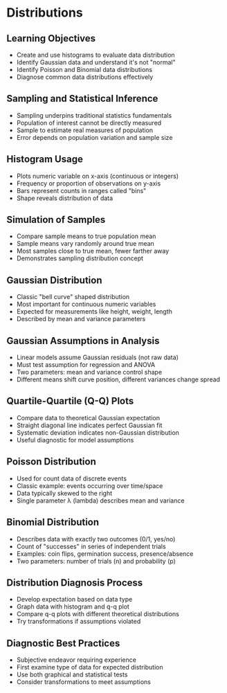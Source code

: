 # Distributions

## Learning Objectives
- Create and use histograms to evaluate data distribution
- Identify Gaussian data and understand it's not "normal"
- Identify Poisson and Binomial data distributions
- Diagnose common data distributions effectively

## Sampling and Statistical Inference
- Sampling underpins traditional statistics fundamentals
- Population of interest cannot be directly measured
- Sample to estimate real measures of population
- Error depends on population variation and sample size

## Histogram Usage
- Plots numeric variable on x-axis (continuous or integers)
- Frequency or proportion of observations on y-axis
- Bars represent counts in ranges called "bins"
- Shape reveals distribution of data

## Simulation of Samples
- Compare sample means to true population mean
- Sample means vary randomly around true mean
- Most samples close to true mean, fewer farther away
- Demonstrates sampling distribution concept

## Gaussian Distribution
- Classic "bell curve" shaped distribution
- Most important for continuous numeric variables
- Expected for measurements like height, weight, length
- Described by mean and variance parameters

## Gaussian Assumptions in Analysis
- Linear models assume Gaussian residuals (not raw data)
- Must test assumption for regression and ANOVA
- Two parameters: mean and variance control shape
- Different means shift curve position, different variances change spread

## Quartile-Quartile (Q-Q) Plots
- Compare data to theoretical Gaussian expectation
- Straight diagonal line indicates perfect Gaussian fit
- Systematic deviation indicates non-Gaussian distribution
- Useful diagnostic for model assumptions

## Poisson Distribution
- Used for count data of discrete events
- Classic example: events occurring over time/space
- Data typically skewed to the right
- Single parameter λ (lambda) describes mean and variance

## Binomial Distribution
- Describes data with exactly two outcomes (0/1, yes/no)
- Count of "successes" in series of independent trials
- Examples: coin flips, germination success, presence/absence
- Two parameters: number of trials (n) and probability (p)

## Distribution Diagnosis Process
- Develop expectation based on data type
- Graph data with histogram and q-q plot
- Compare q-q plots with different theoretical distributions
- Try transformations if assumptions violated

## Diagnostic Best Practices
- Subjective endeavor requiring experience
- First examine type of data for expected distribution
- Use both graphical and statistical tests
- Consider transformations to meet assumptions